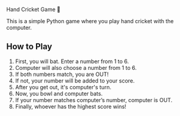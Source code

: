 Hand Cricket Game 🏏

This is a simple Python game where you play hand cricket with the computer.

## How to Play

1. First, you will bat. Enter a number from 1 to 6.
2. Computer will also choose a number from 1 to 6.
3. If both numbers match, you are OUT!
4. If not, your number will be added to your score.
5. After you get out, it's computer's turn.
6. Now, you bowl and computer bats.
7. If your number matches computer’s number, computer is OUT.
8. Finally, whoever has the highest score wins!
